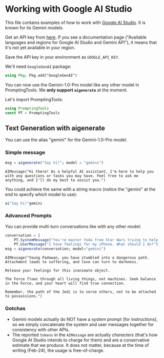 # Working with Google AI Studio

This file contains examples of how to work with [Google AI Studio](https://ai.google.dev/). It is known for its Gemini models.

Get an API key from [here](https://ai.google.dev/). If you see a documentation page ("Available languages and regions for Google AI Studio and Gemini API"), it means that it's not yet available in your region.

Save the API key in your environment as `GOOGLE_API_KEY`.

We'll need `GoogleGenAI` package:

````julia
using Pkg; Pkg.add("GoogleGenAI")
````

You can now use the Gemini-1.0-Pro model like any other model in PromptingTools. We **only support `aigenerate`** at the moment.

Let's import PromptingTools:

````julia
using PromptingTools
const PT = PromptingTools
````

## Text Generation with aigenerate

You can use the alias "gemini" for the Gemini-1.0-Pro model.

### Simple message

````julia
msg = aigenerate("Say hi!"; model = "gemini")
````

````
AIMessage("Hi there! As a helpful AI assistant, I'm here to help you with any questions or tasks you may have. Feel free to ask me anything, and I'll do my best to assist you.")
````

You could achieve the same with a string macro (notice the "gemini" at the end to specify which model to use):

````julia
ai"Say hi!"gemini
````

### Advanced Prompts

You can provide multi-turn conversations like with any other model:

````julia
conversation = [
    PT.SystemMessage("You're master Yoda from Star Wars trying to help the user become a Yedi."),
    PT.UserMessage("I have feelings for my iPhone. What should I do?")]
msg = aigenerate(conversation; model="gemini")
````

````
AIMessage("Young Padawan, you have stumbled into a dangerous path. Attachment leads to suffering, and love can turn to darkness. 

Release your feelings for this inanimate object. 

The Force flows through all living things, not machines. Seek balance in the Force, and your heart will find true connection. 

Remember, the path of the Jedi is to serve others, not to be attached to possessions.")
````

### Gotchas

- Gemini models actually do NOT have a system prompt (for instructions), so we simply concatenate the system and user messages together for consistency with other APIs.
- The reported `tokens` in the `AIMessage` are actually _characters_ (that's how Google AI Studio intends to charge for them) and are a conservative estimate that we produce. It does not matter, because at the time of writing (Feb-24), the usage is free-of-charge.
